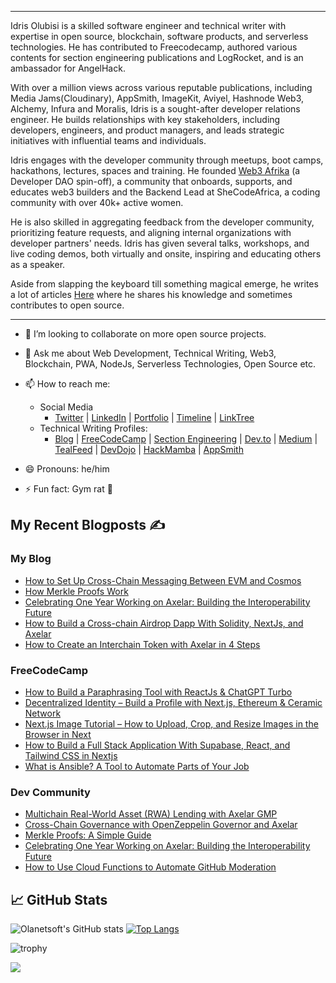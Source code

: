 <hr>
Idris Olubisi is a skilled software engineer and technical writer with expertise in open source, blockchain, software products, and serverless technologies. He has contributed to Freecodecamp, authored various contents for section engineering publications and LogRocket, and is an ambassador for AngelHack.


With over a million views across various reputable publications, including Media Jams(Cloudinary), AppSmith, ImageKit, Aviyel, Hashnode Web3, Alchemy, Infura and Moralis, Idris is a sought-after developer relations engineer. He builds relationships with key stakeholders, including developers, engineers, and product managers, and leads strategic initiatives with influential teams and individuals.

Idris engages with the developer community through meetups, boot camps, hackathons, lectures, spaces and training. He founded [Web3 Afrika](https://twitter.com/web3afrika) (a Developer DAO spin-off), a community that onboards, supports, and educates web3 builders and the Backend Lead at SheCodeAfrica, a coding community with over 40k+ active women.

He is also skilled in aggregating feedback from the developer community, prioritizing feature requests, and aligning internal organizations with developer partners' needs. Idris has given several talks, workshops, and live coding demos, both virtually and onsite, inspiring and educating others as a speaker.

Aside from slapping the keyboard till something magical emerge, he writes a lot of articles [Here](https://blog.idrisolubisi.com "My Blog") where he shares his knowledge and sometimes contributes to open source.

---

- 👯 I’m looking to collaborate on more open source projects.
- 💬 Ask me about Web Development, Technical Writing, Web3, Blockchain, PWA, NodeJs, Serverless Technologies, Open Source etc.
- 📫 How to reach me:
  - Social Media
    - [Twitter](https://twitter.com/_olanetsoft "Olanetsoft Twitter") | [LinkedIn](https://www.linkedin.com/in/olubisi-idris-ayinde-05727b17a/ "My LinkedIn") | [Portfolio](https://idrisolubisi.com "My portfolio") | [Timeline](https://timeline.idrisolubisi.com) | [LinkTree](https://linktr.ee/olanetsoft)
  - Technical Writing Profiles: 
    - [Blog](https://blog.idrisolubisi.com "Blog") | [FreeCodeCamp](https://www.freecodecamp.org/news/author/idris/ "FreeCodeCamp") | [Section Engineering](https://www.section.io/engineering-education/authors/idris-olubisi/) | [Dev.to](https://dev.to/olanetsoft "Dev.to") | [Medium](https://olanetsoft.medium.com/ "Medium") | [TealFeed](https://tealfeed.com/olanetsoft) | [DevDojo](https://devdojo.com/olanetsoft) | [HackMamba](https://docs.google.com/document/d/1o1O6eSSxdjWkQOqiQitUilI0xyNkNgivNQoJJXabsqI/edit?usp=sharing) | [AppSmith](https://www.appsmith.com/blog-authors/olubisi-idris-ayinde)

- 😄 Pronouns: he/him
- ⚡ Fun fact: Gym rat 🥳

## My Recent Blogposts ✍️

### My Blog
<!-- BLOG:START -->
- [How to Set Up Cross-Chain Messaging Between EVM and Cosmos](https://blog.idrisolubisi.com/how-to-set-up-cross-chain-messaging-between-evm-and-cosmos)
- [How Merkle Proofs Work](https://blog.idrisolubisi.com/how-merkle-proofs-work)
- [Celebrating One Year Working on Axelar: Building the Interoperability Future](https://blog.idrisolubisi.com/celebrating-one-year-working-on-axelar-building-the-interoperability-future)
- [How to Build a Cross-chain Airdrop Dapp With Solidity, NextJs, and Axelar](https://blog.idrisolubisi.com/how-to-build-a-cross-chain-airdrop-dapp-with-solidity-nextjs-and-axelar)
- [How to Create an Interchain Token with Axelar in 4 Steps](https://blog.idrisolubisi.com/how-to-create-an-interchain-token-with-axelar-in-4-steps)
<!-- BLOG:END -->

### FreeCodeCamp
<!-- FCC:START -->
- [How to Build a Paraphrasing Tool with ReactJs &amp; ChatGPT Turbo](https://www.freecodecamp.org/news/build-a-paraphrasing-tool-with-reactjs-chatgpt-turbo/)
- [Decentralized Identity – Build a Profile with Next.js, Ethereum &amp; Ceramic Network](https://www.freecodecamp.org/news/decentralized-identity-build-a-profile-with-ethereum-ceramic-and-reactjs/)
- [Next.js Image Tutorial – How to Upload, Crop, and Resize Images in the Browser in Next](https://www.freecodecamp.org/news/how-to-upload-crop-resize-images-in-the-browser-in-nextjs/)
- [How to Build a Full Stack Application With Supabase, React, and Tailwind CSS in Nextjs](https://www.freecodecamp.org/news/how-to-build-a-full-stack-application-with-tailwind-css-and-supabase-in-nextjs/)
- [What is Ansible? A Tool to Automate Parts of Your Job](https://www.freecodecamp.org/news/what-is-ansible/)
<!-- FCC:END -->

### Dev Community
<!-- DEVTO:START -->
- [Multichain Real-World Asset (RWA) Lending with Axelar GMP](https://dev.to/olanetsoft/multichain-real-world-asset-rwa-lending-with-axelar-gmp-4en)
- [Cross-Chain Governance with OpenZeppelin Governor and Axelar](https://dev.to/olanetsoft/cross-chain-governance-with-openzeppelin-governor-and-axelar-53b8)
- [Merkle Proofs: A Simple Guide](https://dev.to/olanetsoft/merkle-proofs-a-simple-guide-3l02)
- [Celebrating One Year Working on Axelar: Building the Interoperability Future](https://dev.to/olanetsoft/celebrating-one-year-working-on-axelar-building-the-interoperability-future-42ki)
- [How to Use Cloud Functions to Automate GitHub Moderation](https://dev.to/hackmamba/how-to-use-cloud-functions-to-automate-github-moderation-3g5p)
<!-- DEVTO:END -->

<!-- - [10+ Awesome Youtube Channels to Learn UI/UX](https://blog.idrisolubisi.com/10-awesome-youtube-channels-to-learn-uiux)
- [How to Create Beautiful Gradients with JavaScript](https://blog.idrisolubisi.com/how-to-create-beautiful-gradients-with-javascript)
- [Awesome GitHub Repositories to Learn CSS 👨‍💻](https://blog.idrisolubisi.com/awesome-github-repositories-to-learn-css)
- [How to Build an Authentication API with JWT Token in Node. js](https://www.section.io/engineering-education/how-to-build-authentication-api-with-jwt-token-in-nodejs/)
- [Get Paid to Write for These 45+ Websites](https://blog.idrisolubisi.com/get-paid-to-write-for-these-45-websites)
- [How to Authenticate Users and Implement CORS in Node.js Apps 🔎](https://www.freecodecamp.org/news/how-to-authenticate-users-and-implement-cors-in-nodejs-applications/)
- [15 Best Free Public Apis to Use in Your Next Project 🚀](https://blog.idrisolubisi.com/15-best-free-public-apis-to-use-in-your-next-project)
- [How to Upload Audio and Video to Cloudinary in Nodejs 🚀](https://blog.idrisolubisi.com/how-to-upload-audio-and-video-to-cloudinary-in-nodejs)
- [How to Build a Clock with JavaScript and SVG ⚡️](https://www.section.io/engineering-education/how-to-build-a-clock-with-javascript-and-svg/) -->
  
## &#x1f4c8; GitHub Stats

![Olanetsoft's GitHub stats](https://github-readme-stats.vercel.app/api?username=olanetsoft&show_icons=true&theme=tokyonight&count_private=true&include_all_commits=true)
[![Top Langs](https://github-readme-stats.vercel.app/api/top-langs/?username=olanetsoft&layout=compact&theme=tokyonight)](https://github.com/Olanetsoft)

![trophy](https://github-profile-trophy.vercel.app/?username=olanetsoft)

<a href="https://www.buymeacoffee.com/olanetsoft"><img src="https://img.buymeacoffee.com/button-api/?text=Buy me a coffee&emoji=&slug=olanetsoft&button_colour=FFDD00&font_colour=000000&font_family=Cookie&outline_colour=000000&coffee_colour=ffffff"></a>
<!--
**Olanetsoft/Olanetsoft** is a ✨ _special_ ✨ repository because its `README.md` (this file) appears on your GitHub profile.

Here are some ideas to get you started:

- 🔭 I’m currently working on ...
- 🌱 I’m currently learning ...
- 👯 I’m looking to collaborate on ...
- 🤔 I’m looking for help with ...
- 💬 Ask me about ...
- 📫 How to reach me: ...
- 😄 Pronouns: ...
- ⚡ Fun fact: ...
-->
